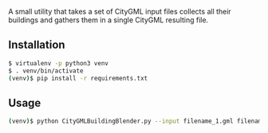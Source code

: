 A small utility that takes a set of CityGML input files
collects all their buildings and gathers them in a single
CityGML resulting file.

## Installation
```bash
$ virtualenv -p python3 venv
$ . venv/bin/activate
(venv)$ pip install -r requirements.txt
```

## Usage
```bash
(venv)$ python CityGMLBuildingBlender.py --input filename_1.gml filename_2.gml <...filename_n.gml...> --output output.gml
```

